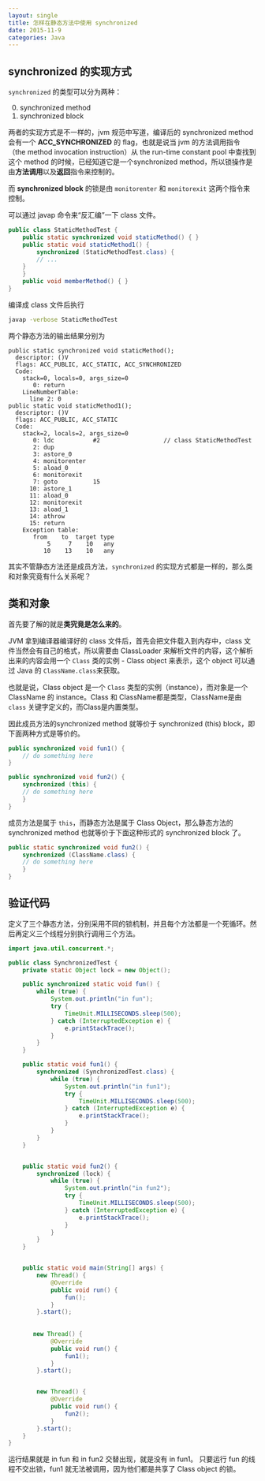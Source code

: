 ```yaml
---
layout: single
title: 怎样在静态方法中使用 synchronized
date: 2015-11-9
categories: Java
---
```


synchronized 的实现方式
---

`synchronized` 的类型可以分为两种：

0. synchronized method
0. synchronized block

两者的实现方式是不一样的，jvm 规范中写道，编译后的 synchronized method 会有一个 **ACC_SYNCHRONIZED** 的 flag，也就是说当 jvm 的方法调用指令（the method invocation instruction）从 the run-time constant pool 中查找到这个 method 的时候，已经知道它是一个synchronized method，所以锁操作是由**方法调用**以及**返回**指令来控制的。

而 **synchronized block** 的锁是由 `monitorenter` 和 `monitorexit` 这两个指令来控制。

可以通过 javap 命令来“反汇编”一下 class 文件。

```java
public class StaticMethodTest {
    public static synchronized void staticMethod() { }
    public static void staticMethod1() {
        synchronized (StaticMethodTest.class) {
        // ...
    }
    }
    public void memberMethod() { } 
}
```

编译成 class 文件后执行
```bash
javap -verbose StaticMethodTest
```

两个静态方法的输出结果分别为
```
public static synchronized void staticMethod();
  descriptor: ()V
  flags: ACC_PUBLIC, ACC_STATIC, ACC_SYNCHRONIZED
  Code:
    stack=0, locals=0, args_size=0
       0: return
    LineNumberTable:
      line 2: 0
public static void staticMethod1();
  descriptor: ()V
  flags: ACC_PUBLIC, ACC_STATIC
  Code:
    stack=2, locals=2, args_size=0
       0: ldc           #2                  // class StaticMethodTest
       2: dup
       3: astore_0
       4: monitorenter
       5: aload_0
       6: monitorexit
       7: goto          15
      10: astore_1
      11: aload_0
      12: monitorexit
      13: aload_1
      14: athrow
      15: return
    Exception table:
       from    to  target type
           5     7    10   any
          10    13    10   any
```
其实不管静态方法还是成员方法，`synchronized` 的实现方式都是一样的，那么类和对象究竟有什么关系呢？

类和对象
---
首先要了解的就是**类究竟是怎么来的**。 

JVM 拿到编译器编译好的 class 文件后，首先会把文件载入到内存中，class 文件当然会有自己的格式，所以需要由 ClassLoader 来解析文件的内容，这个解析出来的内容会用一个 `Class` 类的实例 - Class object 来表示，这个 object 可以通过 Java 的 `ClassName.class`来获取。

也就是说，Class object 是一个 `Class` 类型的实例（instance），而对象是一个 ClassName 的 instance。Class 和 ClassName都是类型，ClassName是由 `class` 关键字定义的，而Class是内置类型。

因此成员方法的synchronized method 就等价于 synchronized (this) block，即下面两种方式是等价的。
```java
public synchronized void fun1() {
    // do something here
}
```
```java
public synchronized void fun2() {
    synchronized (this) {
    // do something here
    }
}
```
成员方法是属于 `this`，而静态方法是属于 Class Object，那么静态方法的 synchronized method 也就等价于下面这种形式的 synchronized block 了。

```java
public static synchronized void fun2() {
    synchronized (ClassName.class) {
    // do something here
    }
}
```

验证代码
---

定义了三个静态方法，分别采用不同的锁机制，并且每个方法都是一个死循环。然后再定义三个线程分别执行调用三个方法。

```java
import java.util.concurrent.*;

public class SynchronizedTest {
    private static Object lock = new Object();

    public synchronized static void fun() {
        while (true) {
            System.out.println("in fun");
            try {
                TimeUnit.MILLISECONDS.sleep(500);
            } catch (InterruptedException e) {
                e.printStackTrace();
            }
        }
    }

    public static void fun1() {
        synchronized (SynchronizedTest.class) {
            while (true) {
                System.out.println("in fun1");
                try {
                    TimeUnit.MILLISECONDS.sleep(500);
                } catch (InterruptedException e) {
                    e.printStackTrace();
                }
            }
        }
    }


    public static void fun2() {
        synchronized (lock) {
            while (true) {
                System.out.println("in fun2");
                try {
                    TimeUnit.MILLISECONDS.sleep(500);
                } catch (InterruptedException e) {
                    e.printStackTrace();
                }
            }
        }
    }


    public static void main(String[] args) {
        new Thread() {
            @Override
            public void run() {
                fun();
            }
        }.start();
    
    
       new Thread() {
            @Override
            public void run() {
                fun1();
            }
        }.start();


        new Thread() {
            @Override
            public void run() {
                fun2();
            }
        }.start();
    }
}

```
运行结果就是 in fun 和 in fun2 交替出现，就是没有 in fun1。 
只要运行 fun 的线程不交出锁，fun1 就无法被调用，因为他们都是共享了 Class object 的锁。
